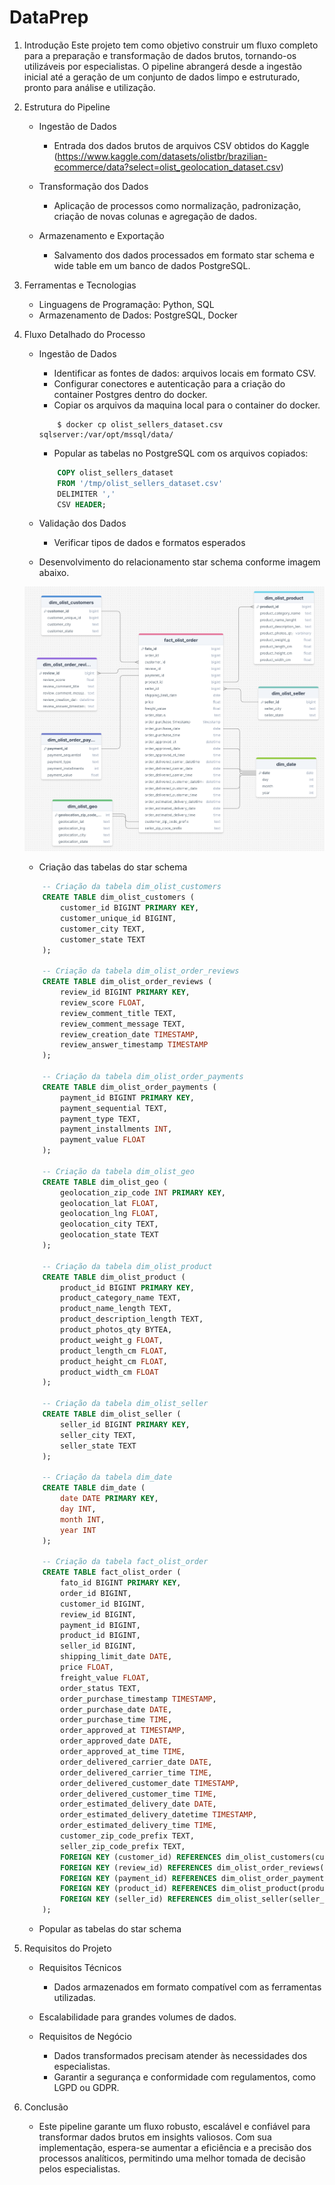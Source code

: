 # DataPrep

1. Introdução
    Este projeto tem como objetivo construir um fluxo completo para a preparação e transformação de dados brutos, tornando-os utilizáveis por especialistas. O pipeline abrangerá desde a ingestão inicial até a geração de um conjunto de dados limpo e estruturado, pronto para análise e utilização.

2. Estrutura do Pipeline

    -	Ingestão de Dados
        - Entrada dos dados brutos de arquivos CSV obtidos do Kaggle (https://www.kaggle.com/datasets/olistbr/brazilian-ecommerce/data?select=olist_geolocation_dataset.csv)

    -	Transformação dos Dados
        - Aplicação de processos como normalização, padronização, criação de novas colunas e agregação de dados.

    -	Armazenamento e Exportação
        - Salvamento dos dados processados em formato star schema e wide table em um banco de dados PostgreSQL.

3. Ferramentas e Tecnologias

	- Linguagens de Programação: Python, SQL
	- Armazenamento de Dados: PostgreSQL, Docker

4. Fluxo Detalhado do Processo

    - Ingestão de Dados
    
      - Identificar as fontes de dados: arquivos locais em formato CSV.
      - Configurar conectores e autenticação para a criação do container Postgres dentro do docker.
      - Copiar os arquivos da maquina local para o container do docker.
      ```
          $ docker cp olist_sellers_dataset.csv sqlserver:/var/opt/mssql/data/
      ```
      - Popular as tabelas no PostgreSQL com os arquivos copiados:
      ``` sql
          COPY olist_sellers_dataset
          FROM '/tmp/olist_sellers_dataset.csv'
          DELIMITER ','
          CSV HEADER;
      ```

    - Validação dos Dados

      - Verificar tipos de dados e formatos esperados

    - Desenvolvimento do relacionamento star schema conforme imagem abaixo.

    ![alt text](https://github.com/EduTedeschi/DataPrep/blob/main/Images/StarSchema.png?raw=true)
    
    - Criação das tabelas do star schema

    ``` sql
        -- Criação da tabela dim_olist_customers
        CREATE TABLE dim_olist_customers (
            customer_id BIGINT PRIMARY KEY,
            customer_unique_id BIGINT,
            customer_city TEXT,
            customer_state TEXT
        );

        -- Criação da tabela dim_olist_order_reviews
        CREATE TABLE dim_olist_order_reviews (
            review_id BIGINT PRIMARY KEY,
            review_score FLOAT,
            review_comment_title TEXT,
            review_comment_message TEXT,
            review_creation_date TIMESTAMP,
            review_answer_timestamp TIMESTAMP
        );

        -- Criação da tabela dim_olist_order_payments
        CREATE TABLE dim_olist_order_payments (
            payment_id BIGINT PRIMARY KEY,
            payment_sequential TEXT,
            payment_type TEXT,
            payment_installments INT,
            payment_value FLOAT
        );

        -- Criação da tabela dim_olist_geo
        CREATE TABLE dim_olist_geo (
            geolocation_zip_code INT PRIMARY KEY,
            geolocation_lat FLOAT,
            geolocation_lng FLOAT,
            geolocation_city TEXT,
            geolocation_state TEXT
        );

        -- Criação da tabela dim_olist_product
        CREATE TABLE dim_olist_product (
            product_id BIGINT PRIMARY KEY,
            product_category_name TEXT,
            product_name_length TEXT,
            product_description_length TEXT,
            product_photos_qty BYTEA,
            product_weight_g FLOAT,
            product_length_cm FLOAT,
            product_height_cm FLOAT,
            product_width_cm FLOAT
        );

        -- Criação da tabela dim_olist_seller
        CREATE TABLE dim_olist_seller (
            seller_id BIGINT PRIMARY KEY,
            seller_city TEXT,
            seller_state TEXT
        );

        -- Criação da tabela dim_date
        CREATE TABLE dim_date (
            date DATE PRIMARY KEY,
            day INT,
            month INT,
            year INT
        );

        -- Criação da tabela fact_olist_order
        CREATE TABLE fact_olist_order (
            fato_id BIGINT PRIMARY KEY,
            order_id BIGINT,
            customer_id BIGINT,
            review_id BIGINT,
            payment_id BIGINT,
            product_id BIGINT,
            seller_id BIGINT,
            shipping_limit_date DATE,
            price FLOAT,
            freight_value FLOAT,
            order_status TEXT,
            order_purchase_timestamp TIMESTAMP,
            order_purchase_date DATE,
            order_purchase_time TIME,
            order_approved_at TIMESTAMP,
            order_approved_date DATE,
            order_approved_at_time TIME,
            order_delivered_carrier_date DATE,
            order_delivered_carrier_time TIME,
            order_delivered_customer_date TIMESTAMP,
            order_delivered_customer_time TIME,
            order_estimated_delivery_date DATE,
            order_estimated_delivery_datetime TIMESTAMP,
            order_estimated_delivery_time TIME,
            customer_zip_code_prefix TEXT,
            seller_zip_code_prefix TEXT,
            FOREIGN KEY (customer_id) REFERENCES dim_olist_customers(customer_id),
            FOREIGN KEY (review_id) REFERENCES dim_olist_order_reviews(review_id),
            FOREIGN KEY (payment_id) REFERENCES dim_olist_order_payments(payment_id),
            FOREIGN KEY (product_id) REFERENCES dim_olist_product(product_id),
            FOREIGN KEY (seller_id) REFERENCES dim_olist_seller(seller_id)
        );
    ```

    - Popular as tabelas do star schema

5. Requisitos do Projeto

    - Requisitos Técnicos
    
        - Dados armazenados em formato compatível com as ferramentas utilizadas.
	- Escalabilidade para grandes volumes de dados.
    
    - Requisitos de Negócio
    
        - Dados transformados precisam atender às necessidades dos especialistas.
        - Garantir a segurança e conformidade com regulamentos, como LGPD ou GDPR.

6. Conclusão

    - Este pipeline garante um fluxo robusto, escalável e confiável para transformar dados brutos em insights valiosos. Com sua implementação, espera-se aumentar a eficiência e a precisão dos processos analíticos, permitindo uma melhor tomada de decisão pelos especialistas.

